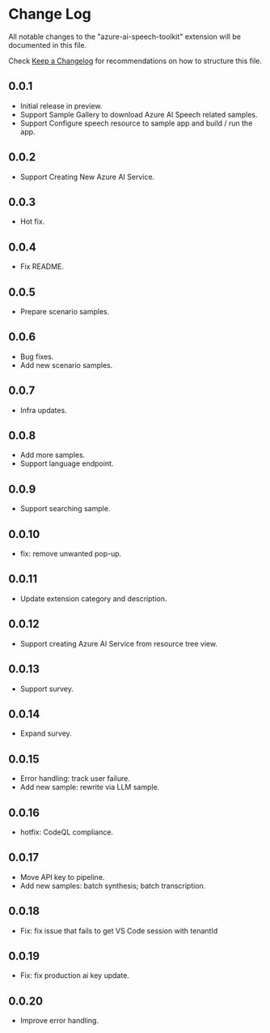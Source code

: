 # Change Log

All notable changes to the "azure-ai-speech-toolkit" extension will be documented in this file.

Check [Keep a Changelog](http://keepachangelog.com/) for recommendations on how to structure this file.

## 0.0.1

- Initial release in preview.
- Support Sample Gallery to download Azure AI Speech related samples.
- Support Configure speech resource to sample app and build / run the app.

## 0.0.2

- Support Creating New Azure AI Service.

## 0.0.3

- Hot fix.

## 0.0.4

- Fix README.

## 0.0.5

- Prepare scenario samples.

## 0.0.6

- Bug fixes.
- Add new scenario samples.

## 0.0.7

- Infra updates.

## 0.0.8

- Add more samples.
- Support language endpoint.

## 0.0.9

- Support searching sample.

## 0.0.10

- fix: remove unwanted pop-up.

## 0.0.11

- Update extension category and description.

## 0.0.12

- Support creating Azure AI Service from resource tree view.

## 0.0.13

- Support survey.

## 0.0.14

- Expand survey.

## 0.0.15

- Error handling: track user failure.
- Add new sample: rewrite via LLM sample.

## 0.0.16

- hotfix: CodeQL compliance.

## 0.0.17

- Move API key to pipeline.
- Add new samples: batch synthesis; batch transcription.

## 0.0.18

- Fix: fix issue that fails to get VS Code session with tenantId


## 0.0.19

- Fix: fix production ai key update.

## 0.0.20

- Improve error handling.